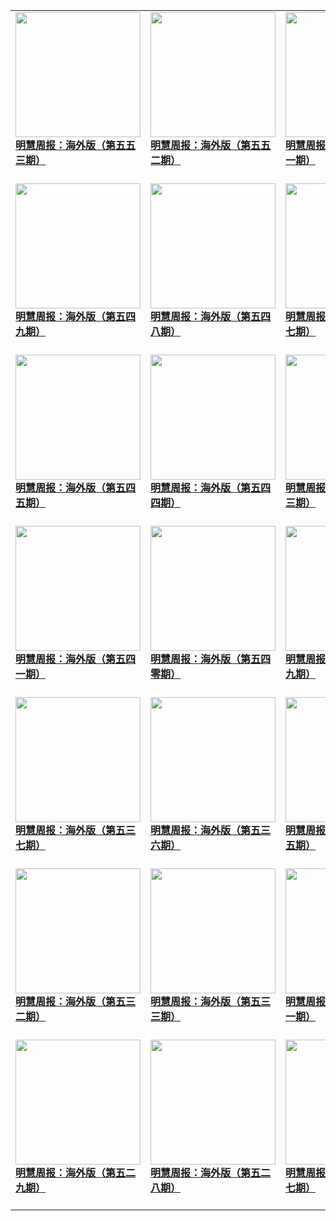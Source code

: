 |||||
|---|---|---|---|
|[<img width="200px" src="http://qikan.minghui.org/mhqkpage/qikanimage/2019/06/29/mhzb_553_read-cover.png" ><br/><b> 明慧周报：海外版（第五五三期）</b><br/><br/>](../pages/haiwai/193377.md)|[<img width="200px" src="http://qikan.minghui.org/mhqkpage/qikanimage/2019/06/23/mhzb_552_read-cover.png" ><br/><b> 明慧周报：海外版（第五五二期）</b><br/><br/>](../pages/haiwai/193305.md)|[<img width="200px" src="http://qikan.minghui.org/mhqkpage/qikanimage/2019/06/17/mhzb_551_read-cover.png" ><br/><b> 明慧周报：海外版（第五五一期）</b><br/><br/>](../pages/haiwai/193236.md)|[<img width="200px" src="http://qikan.minghui.org/mhqkpage/qikanimage/2019/06/16/hwzb550-cover.png" ><br/><b> 明慧周报：海外版（第五五零期）</b><br/><br/>](../pages/haiwai/193231.md)|
|[<img width="200px" src="http://qikan.minghui.org/mhqkpage/qikanimage/2019/06/02/mhzb_549_read-cover.png" ><br/><b> 明慧周报：海外版（第五四九期）</b><br/><br/>](../pages/haiwai/193056.md)|[<img width="200px" src="http://qikan.minghui.org/mhqkpage/qikanimage/2019/05/26/mhzb_548_read-cover.png" ><br/><b> 明慧周报：海外版（第五四八期）</b><br/><br/>](../pages/haiwai/192964.md)|[<img width="200px" src="http://qikan.minghui.org/mhqkpage/qikanimage/2019/05/11/mhzb_547_read-cover.png" ><br/><b> 明慧周报：海外版（第五四七期）</b><br/><br/>](../pages/haiwai/192799.md)|[<img width="200px" src="http://qikan.minghui.org/mhqkpage/qikanimage/2019/05/05/hwzb546-cover.png" ><br/><b> 明慧周报：海外版（第五四六期）</b><br/><br/>](../pages/haiwai/192725.md)|
|[<img width="200px" src="http://qikan.minghui.org/mhqkpage/qikanimage/2019/04/28/hwzb545-cover.png" ><br/><b> 明慧周报：海外版（第五四五期）</b><br/><br/>](../pages/haiwai/192588.md)|[<img width="200px" src="http://qikan.minghui.org/mhqkpage/qikanimage/2019/04/23/mhzb_544_read-cover.png" ><br/><b> 明慧周报：海外版（第五四四期）</b><br/><br/>](../pages/haiwai/192521.md)|[<img width="200px" src="http://qikan.minghui.org/mhqkpage/qikanimage/2019/04/13/hwzb543-cover.png" ><br/><b> 明慧周报：海外版（第五四三期）</b><br/><br/>](../pages/haiwai/192404.md)|[<img width="200px" src="http://qikan.minghui.org/mhqkpage/qikanimage/2019/04/09/mhzb_542_read-cover.png" ><br/><b> 明慧周报：海外版（第五四二期）</b><br/><br/>](../pages/haiwai/192354.md)|
|[<img width="200px" src="http://qikan.minghui.org/mhqkpage/qikanimage/2019/04/02/mhzb_541_read-cover.png" ><br/><b> 明慧周报：海外版（第五四一期）</b><br/><br/>](../pages/haiwai/192273.md)|[<img width="200px" src="http://qikan.minghui.org/mhqkpage/qikanimage/2019/03/25/hwzb540-cover.png" ><br/><b> 明慧周报：海外版（第五四零期）</b><br/><br/>](../pages/haiwai/192183.md)|[<img width="200px" src="http://qikan.minghui.org/mhqkpage/qikanimage/2019/03/15/mhzb_539_read-cover.png" ><br/><b> 明慧周报：海外版（第五三九期）</b><br/><br/>](../pages/haiwai/192043.md)|[<img width="200px" src="http://qikan.minghui.org/mhqkpage/qikanimage/2019/03/10/mhzb_538_read-cover.png" ><br/><b> 明慧周报：海外版（第五三八期）</b><br/><br/>](../pages/haiwai/192015.md)|
|[<img width="200px" src="http://qikan.minghui.org/mhqkpage/qikanimage/2019/03/06/mhzb_537_read-cover.png" ><br/><b> 明慧周报：海外版（第五三七期）</b><br/><br/>](../pages/haiwai/191939.md)|[<img width="200px" src="http://qikan.minghui.org/mhqkpage/qikanimage/2019/02/27/hwzb536-cover.png" ><br/><b> 明慧周报：海外版（第五三六期）</b><br/><br/>](../pages/haiwai/191858.md)|[<img width="200px" src="http://qikan.minghui.org/mhqkpage/qikanimage/2019/02/16/mhzb_535_1-cover.png" ><br/><b> 明慧周报：海外版（第五三五期）</b><br/><br/>](../pages/haiwai/191747.md)|[<img width="200px" src="http://qikan.minghui.org/mhqkpage/qikanimage/2019/02/11/mhzb_534_read-cover.png" ><br/><b> 明慧周报：海外版（第五三四期）</b><br/><br/>](../pages/haiwai/191692.md)|
|[<img width="200px" src="http://qikan.minghui.org/mhqkpage/qikanimage/2019/02/07/mhzb_532_1-cover.png" ><br/><b> 明慧周报：海外版（第五三二期）</b><br/><br/>](../pages/haiwai/191641.md)|[<img width="200px" src="http://qikan.minghui.org/mhqkpage/qikanimage/2019/02/03/mhzb_533_read-cover.png" ><br/><b> 明慧周报：海外版（第五三三期）</b><br/><br/>](../pages/haiwai/191607.md)|[<img width="200px" src="http://qikan.minghui.org/mhqkpage/qikanimage/2019/01/20/mhzb_531_read-cover.png" ><br/><b> 明慧周报：海外版（第五三一期）</b><br/><br/>](../pages/haiwai/191456.md)|[<img width="200px" src="http://qikan.minghui.org/mhqkpage/qikanimage/2019/01/13/mhzb_530_read-cover.png" ><br/><b> 明慧周报：海外版（第五三零期）</b><br/><br/>](../pages/haiwai/191362.md)|
|[<img width="200px" src="http://qikan.minghui.org/mhqkpage/qikanimage/2019/01/06/mhzb_529_read-cover.png" ><br/><b> 明慧周报：海外版（第五二九期）</b><br/><br/>](../pages/haiwai/191283.md)|[<img width="200px" src="http://qikan.minghui.org/mhqkpage/qikanimage/2018/12/30/mhzb_528_read-cover.png" ><br/><b> 明慧周报：海外版（第五二八期）</b><br/><br/>](../pages/haiwai/191189.md)|[<img width="200px" src="http://qikan.minghui.org/mhqkpage/qikanimage/2018/12/23/mhzb_527_1-cover.png" ><br/><b> 明慧周报：海外版（第五二七期）</b><br/><br/>](../pages/haiwai/191114.md)|[<img width="200px" src="http://qikan.minghui.org/mhqkpage/qikanimage/2018/12/18/mhzb_526_read-cover.png" ><br/><b> 明慧周报：海外版（第五二六期）</b><br/><br/>](../pages/haiwai/191052.md)|
